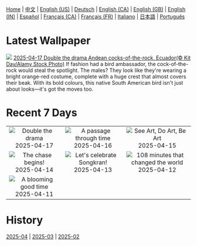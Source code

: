 [Home](../README.md) | [中文](zh-CN.md) | [English (US)](en-US.md) | [Deutsch](de-DE.md) | [English (CA)](en-CA.md) | [English (GB)](en-GB.md) | [English (IN)](en-IN.md) | [Español](es-ES.md) | [Français (CA)](fr-CA.md) | [Français (FR)](fr-FR.md) | [Italiano](it-IT.md) | [日本語](ja-JP.md) | [Português](pt-BR.md)

# Latest Wallpaper
![](https://www.bing.com/th?id=OHR.EcuadorBird_EN-CA0828953911_UHD.jpg)
[2025-04-17 Double the drama Andean cocks-of-the-rock, Ecuador(© Kit Day/Alamy Stock Photo)](https://www.bing.com/th?id=OHR.EcuadorBird_EN-CA0828953911_UHD.jpg)
If fashion had a bird ambassador, the cock-of-the-rock would steal the spotlight. The males? They look like they're wearing a bright orange-red costume, complete with a huge crest that almost covers their beak. With its bold colours, this native South American bird isn't just about looks—it's got the moves too.

# Recent 7 Days
|  |  |  |
|:---:|:---:|:---:|
| ![](https://www.bing.com/th?id=OHR.EcuadorBird_EN-CA0828953911_400x240.jpg "Double the drama") 2025-04-17 | ![](https://www.bing.com/th?id=OHR.KachinaBridge_EN-CA0621409398_400x240.jpg "A passage through time") 2025-04-16 | ![](https://www.bing.com/th?id=OHR.BeachArt_EN-CA0022402106_400x240.jpg "See Art, Do Art, Be Art") 2025-04-15 |
| ![](https://www.bing.com/th?id=OHR.SpottedDolphins_EN-CA9818391981_400x240.jpg "The chase begins!") 2025-04-14 | ![](https://www.bing.com/th?id=OHR.ThailandPagodas_EN-CA9636405561_400x240.jpg "Let's celebrate Songkran!") 2025-04-13 | ![](https://www.bing.com/th?id=OHR.SpaceFlight_EN-CA9375956608_400x240.jpg "108 minutes that changed the world") 2025-04-12 |
| ![](https://www.bing.com/th?id=OHR.TulipsWindmill_EN-CA9221489477_400x240.jpg "A blooming good time") 2025-04-11 |  |  |

# History
[2025-04](../archives/wallpaper/en-CA/w_2025_04.md) | [2025-03](../archives/wallpaper/en-CA/w_2025_03.md) | [2025-02](../archives/wallpaper/en-CA/w_2025_02.md)
